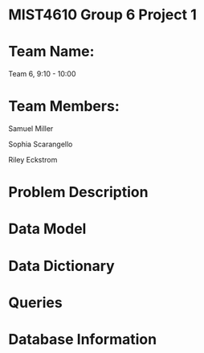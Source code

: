 # MIST4610 Group 6 Project 1

# Team Name:
Team 6, 9:10 - 10:00

# Team Members:
Samuel Miller

Sophia Scarangello

Riley Eckstrom

# Problem Description

# Data Model

# Data Dictionary

# Queries

# Database Information
